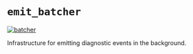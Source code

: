 # `emit_batcher`

[![batcher](https://github.com/KodrAus/emit/actions/workflows/batcher.yml/badge.svg)](https://github.com/KodrAus/emit/actions/workflows/batcher.yml)

Infrastructure for emitting diagnostic events in the background.
